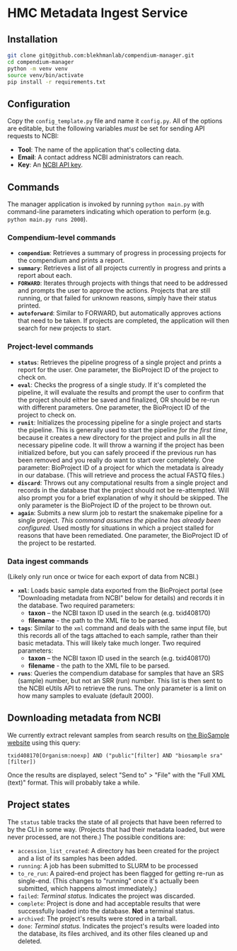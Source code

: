 # HMC Metadata Ingest Service

## Installation
```sh
git clone git@github.com:blekhmanlab/compendium-manager.git
cd compendium-manager
python -m venv venv
source venv/bin/activate
pip install -r requirements.txt
```

## Configuration
Copy the `config_template.py` file and name it `config.py`. All of the options are editable, but the following variables *must* be set for sending API requests to NCBI:

* **Tool**: The name of the application that's collecting data.
* **Email**: A contact address NCBI administrators can reach.
* **Key**: An [NCBI API key](https://ncbiinsights.ncbi.nlm.nih.gov/2017/11/02/new-api-keys-for-the-e-utilities/).

## Commands

The manager application is invoked by running `python main.py` with command-line parameters indicating which operation to perform (e.g. `python main.py runs 2000`).

### Compendium-level commands
* **`compendium`**: Retrieves a summary of progress in processing projects for the compendium and prints a report.
* **`summary`**: Retrieves a list of all projects currently in progress and prints a report about each.
* **`FORWARD`**: Iterates through projects with things that need to be addressed and prompts the user to approve the actions. Projects that are still running, or that failed for unknown reasons, simply have their status printed.
* **`autoforward`**: Similar to FORWARD, but automatically approves actions that need to be taken. If projects are completed, the application will then search for new projects to start.

### Project-level commands

* **`status`**: Retrieves the pipeline progress of a single project and prints a report for the user. One parameter, the BioProject ID of the project to check on.
* **`eval`**: Checks the progress of a single study. If it's completed the pipeline, it will evaluate the results and prompt the user to confirm that the project should either be saved and finalized, OR should be re-run with different parameters. One parameter, the BioProject ID of the project to check on.
* **`runit`**: Initializes the processing pipeline for a single project and starts the pipeline. This is generally used to start the pipeline *for the first time*, because it creates a new directory for the project and pulls in all the necessary pipeline code. It will throw a warning if the project has been initialized before, but you can safely proceed if the previous run has been removed and you really do want to start over completely. One parameter: BioProject ID of a project for which the metadata is already in our database. (This will retrieve and process the actual FASTQ files.)
* **`discard`**: Throws out any computational results from a single project and records in the database that the project should not be re-attempted. Will also prompt you for a brief explanation of why it should be skipped. The only parameter is the BioProject ID of the project to be thrown out.
* **`again`**: Submits a new slurm job to restart the snakemake pipeline for a single project. *This command assumes the pipeline has already been configured.* Used mostly for situations in which a project stalled for reasons that have been remediated. One parameter, the BioProject ID of the project to be restarted.

### Data ingest commands
(Likely only run once or twice for each export of data from NCBI.)

* **`xml`**: Loads basic sample data exported from the BioProject portal (see "Downloading metadata from NCBI" below for details) and records it in the database. Two required parameters:
  * **taxon** – the NCBI taxon ID used in the search (e.g. txid408170)
  * **filename** - the path to the XML file to be parsed.
* **`tags`**: Similar to the `xml` command and deals with the same input file, but this records all of the tags attached to each sample, rather than their basic metadata. This will likely take much longer. Two required parameters:
  * **taxon** – the NCBI taxon ID used in the search (e.g. txid408170)
  * **filename** - the path to the XML file to be parsed.
* **`runs`**: Queries the compendium database for samples that have an SRS (sample) number, but not an SRR (run) number. This list is then sent to the NCBI eUtils API to retrieve the runs. The only parameter is a limit on how many samples to evaluate (default 2000).

## Downloading metadata from NCBI
We currently extract relevant samples from search results on [the BioSample website](https://www.ncbi.nlm.nih.gov/biosample) using this query:
```
txid408170[Organism:noexp] AND ("public"[filter] AND "biosample sra"[filter])
```
Once the results are displayed, select "Send to" > "File" with the "Full XML (text)" format. This will probably take a while.

## Project states
The `status` table tracks the state of all projects that have been referred to by the CLI in some way. (Projects that had their metadata loaded, but were never processed, are not there.) The possible conditions are:

* `accession_list_created`: A directory has been created for the project and a list of its samples has been added.
* `running`: A job has been submitted to SLURM to be processed
* `to_re_run`: A paired-end project has been flagged for getting re-run as single-end. (This changes to "running" once it's actually been submitted, which happens almost immediately.)
* `failed`: *Terminal status.* Indicates the project was discarded.
* `complete`: Project is done and had acceptable results that were successfully loaded into the database. **Not** a terminal status.
* `archived`: The project's results were stored in a tarball.
* `done`: *Terminal status.* Indicates the project's results were loaded into the database, its files archived, and its other files cleaned up and deleted.
